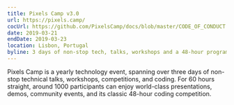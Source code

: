 ```yaml
---
title: Pixels Camp v3.0
url: https://pixels.camp/
cocUrl: https://github.com/PixelsCamp/docs/blob/master/CODE_OF_CONDUCT.md
date: 2019-03-21
endDate: 2019-03-23
location: Lisbon, Portugal
byline: 3 days of non-stop tech, talks, workshops and a 48-hour programming competition.
---
```


Pixels Camp is a yearly technology event, spanning over three days of non-stop technical talks, workshops, competitions, and coding. For 60 hours straight, around 1000 participants can enjoy world-class presentations, demos, community events, and its classic 48-hour coding competition.
